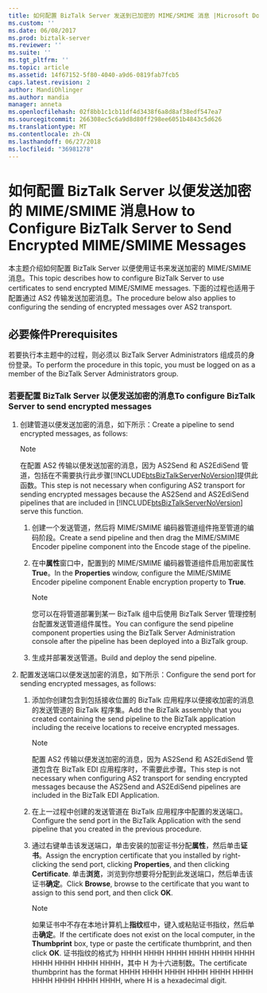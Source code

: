 ```yaml
---
title: 如何配置 BizTalk Server 发送到已加密的 MIME/SMIME 消息 |Microsoft Docs
ms.custom: ''
ms.date: 06/08/2017
ms.prod: biztalk-server
ms.reviewer: ''
ms.suite: ''
ms.tgt_pltfrm: ''
ms.topic: article
ms.assetid: 14f67152-5f80-4040-a9d6-0819fab7fcb5
caps.latest.revision: 2
author: MandiOhlinger
ms.author: mandia
manager: anneta
ms.openlocfilehash: 02f8bb1c1cb11df4d3438f6a8d8af38edf547ea7
ms.sourcegitcommit: 266308ec5c6a9d8d80ff298ee6051b4843c5d626
ms.translationtype: MT
ms.contentlocale: zh-CN
ms.lasthandoff: 06/27/2018
ms.locfileid: "36981278"
---
```

# <a name="how-to-configure-biztalk-server-to-send-encrypted-mimesmime-messages"></a><span data-ttu-id="005a6-102">如何配置 BizTalk Server 以便发送加密的 MIME/SMIME 消息</span><span class="sxs-lookup"><span data-stu-id="005a6-102">How to Configure BizTalk Server to Send Encrypted MIME/SMIME Messages</span></span>
<span data-ttu-id="005a6-103">本主题介绍如何配置 BizTalk Server 以便使用证书来发送加密的 MIME/SMIME 消息。</span><span class="sxs-lookup"><span data-stu-id="005a6-103">This topic describes how to configure BizTalk Server to use certificates to send encrypted MIME/SMIME messages.</span></span> <span data-ttu-id="005a6-104">下面的过程也适用于配置通过 AS2 传输发送加密消息。</span><span class="sxs-lookup"><span data-stu-id="005a6-104">The procedure below also applies to configuring the sending of encrypted messages over AS2 transport.</span></span>  
  
## <a name="prerequisites"></a><span data-ttu-id="005a6-105">必要條件</span><span class="sxs-lookup"><span data-stu-id="005a6-105">Prerequisites</span></span>  
 <span data-ttu-id="005a6-106">若要执行本主题中的过程，则必须以 BizTalk Server Administrators 组成员的身份登录。</span><span class="sxs-lookup"><span data-stu-id="005a6-106">To perform the procedure in this topic, you must be logged on as a member of the BizTalk Server Administrators group.</span></span>  
  
### <a name="to-configure-biztalk-server-to-send-encrypted-messages"></a><span data-ttu-id="005a6-107">若要配置 BizTalk Server 以便发送加密的消息</span><span class="sxs-lookup"><span data-stu-id="005a6-107">To configure BizTalk Server to send encrypted messages</span></span>  
  
1. <span data-ttu-id="005a6-108">创建管道以便发送加密的消息，如下所示：</span><span class="sxs-lookup"><span data-stu-id="005a6-108">Create a pipeline to send encrypted messages, as follows:</span></span>  
  
   > [!NOTE]
   >  <span data-ttu-id="005a6-109">在配置 AS2 传输以便发送加密的消息，因为 AS2Send 和 AS2EdiSend 管道，包括在不需要执行此步骤[!INCLUDE[btsBizTalkServerNoVersion](../includes/btsbiztalkservernoversion-md.md)]提供此函数。</span><span class="sxs-lookup"><span data-stu-id="005a6-109">This step is not necessary when configuring AS2 transport for sending encrypted messages because the AS2Send and AS2EdiSend pipelines that are included in [!INCLUDE[btsBizTalkServerNoVersion](../includes/btsbiztalkservernoversion-md.md)] serve this function.</span></span>  
  
   1.  <span data-ttu-id="005a6-110">创建一个发送管道，然后将 MIME/SMIME 编码器管道组件拖至管道的编码阶段。</span><span class="sxs-lookup"><span data-stu-id="005a6-110">Create a send pipeline and then drag the MIME/SMIME Encoder pipeline component into the Encode stage of the pipeline.</span></span>  
  
   2.  <span data-ttu-id="005a6-111">在中**属性**窗口中，配置到的 MIME/SMIME 编码器管道组件启用加密属性**True**。</span><span class="sxs-lookup"><span data-stu-id="005a6-111">In the **Properties** window, configure the MIME/SMIME Encoder pipeline component Enable encryption property to **True**.</span></span>  
  
       > [!NOTE]  
       >  <span data-ttu-id="005a6-112">您可以在将管道部署到某一 BizTalk 组中后使用 BizTalk Server 管理控制台配置发送管道组件属性。</span><span class="sxs-lookup"><span data-stu-id="005a6-112">You can configure the send pipeline component properties using the BizTalk Server Administration console after the pipeline has been deployed into a BizTalk group.</span></span>  
  
   3.  <span data-ttu-id="005a6-113">生成并部署发送管道。</span><span class="sxs-lookup"><span data-stu-id="005a6-113">Build and deploy the send pipeline.</span></span>  
  
2. <span data-ttu-id="005a6-114">配置发送端口以便发送加密的消息，如下所示：</span><span class="sxs-lookup"><span data-stu-id="005a6-114">Configure the send port for sending encrypted messages, as follows:</span></span>  
  
   1.  <span data-ttu-id="005a6-115">添加你创建包含到包括接收位置的 BizTalk 应用程序以便接收加密的消息的发送管道的 BizTalk 程序集。</span><span class="sxs-lookup"><span data-stu-id="005a6-115">Add the BizTalk assembly that you created containing the send pipeline to the BizTalk application including the receive locations to receive encrypted messages.</span></span>  
  
       > [!NOTE]  
       >  <span data-ttu-id="005a6-116">配置 AS2 传输以便发送加密的消息，因为 AS2Send 和 AS2EdiSend 管道包含在 BizTalk EDI 应用程序时，不需要此步骤。</span><span class="sxs-lookup"><span data-stu-id="005a6-116">This step is not necessary when configuring AS2 transport for sending encrypted messages because the AS2Send and AS2EdiSend pipelines are included in the BizTalk EDI Application.</span></span>  
  
   2.  <span data-ttu-id="005a6-117">在上一过程中创建的发送管道在 BizTalk 应用程序中配置的发送端口。</span><span class="sxs-lookup"><span data-stu-id="005a6-117">Configure the send port in the BizTalk Application with the send pipeline that you created in the previous procedure.</span></span>  
  
   3.  <span data-ttu-id="005a6-118">通过右键单击该发送端口，单击安装的加密证书分配**属性**，然后单击**证书**。</span><span class="sxs-lookup"><span data-stu-id="005a6-118">Assign the encryption certificate that you installed by right-clicking the send port, clicking **Properties**, and then clicking **Certificate**.</span></span> <span data-ttu-id="005a6-119">单击**浏览**，浏览到你想要将分配到此发送端口，然后单击该证书**确定**。</span><span class="sxs-lookup"><span data-stu-id="005a6-119">Click **Browse**, browse to the certificate that you want to assign to this send port, and then click **OK**.</span></span>  
  
       > [!NOTE]  
       >  <span data-ttu-id="005a6-120">如果证书中不存在本地计算机上**指纹**框中，键入或粘贴证书指纹，然后单击**确定**。</span><span class="sxs-lookup"><span data-stu-id="005a6-120">If the certificate does not exist on the local computer, in the **Thumbprint** box, type or paste the certificate thumbprint, and then click **OK**.</span></span> <span data-ttu-id="005a6-121">证书指纹的格式为 HHHH HHHH HHHH HHHH HHHH HHHH HHHH HHHH HHHH HHHH，其中 H 为十六进制数。</span><span class="sxs-lookup"><span data-stu-id="005a6-121">The certificate thumbprint has the format HHHH HHHH HHHH HHHH HHHH HHHH HHHH HHHH HHHH HHHH, where H is a hexadecimal digit.</span></span>